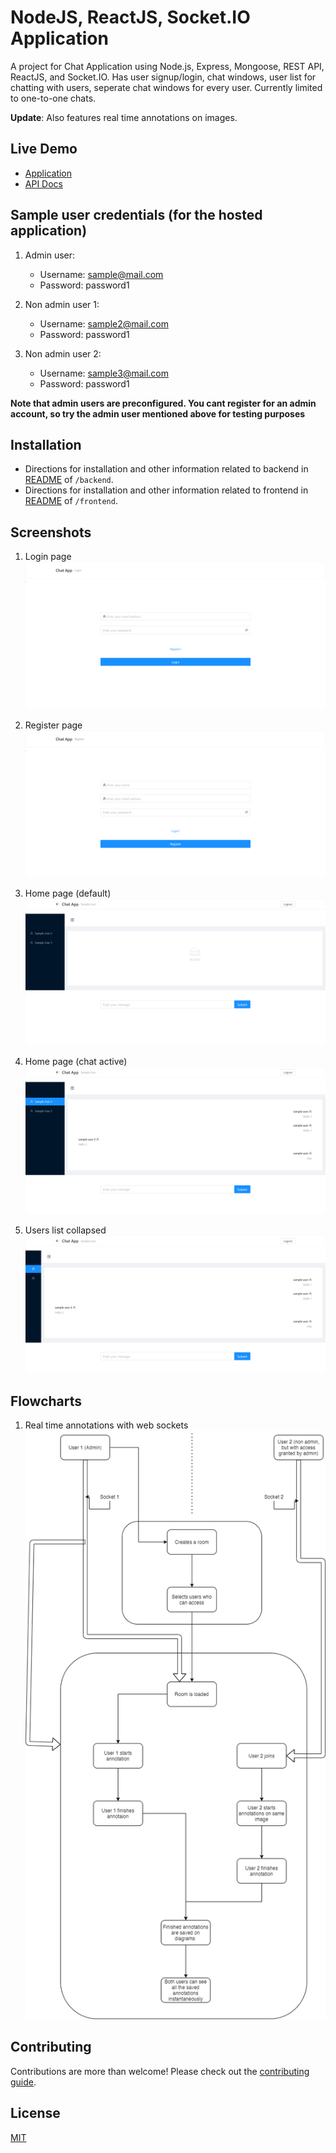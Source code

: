 # NodeJS, ReactJS, Socket.IO Application

A project for Chat Application using Node.js, Express, Mongoose, REST API, ReactJS, and Socket.IO. Has user signup/login, chat windows, user list for chatting with users, seperate chat windows for every user. Currently limited to one-to-one chats.

**Update**: Also features real time annotations on images.

## Live Demo

 - [Application](http://35.192.146.160/)
 - [API Docs](http://35.192.146.160:5000/v1/docs/)


## Sample user credentials (for the hosted application)
1. Admin user:
    - Username: sample@mail.com
    - Password: password1

2. Non admin user 1:
    - Username: sample2@mail.com
    - Password: password1

3. Non admin user 2:
    - Username: sample3@mail.com
    - Password: password1

**Note that admin users are preconfigured. You cant register for an admin account, so try the admin user mentioned above for testing purposes**


## Installation

 - Directions for installation and other information related to backend in [README](./backend/README.md) of `/backend`.
 - Directions for installation and other information related to frontend in [README](./frontend/README.md) of `/frontend`.


## Screenshots

1. Login page
![Login page](https://github.com/Vedant1202/react-nodejs-chat-app/blob/master/screenshots/login-page.png?raw=true)

2. Register page
![Register page](https://github.com/Vedant1202/react-nodejs-chat-app/blob/master/screenshots/register-page.png?raw=true)

3. Home page (default)
![Home page (default)](https://github.com/Vedant1202/react-nodejs-chat-app/blob/master/screenshots/home-blank.png?raw=true)

4. Home page (chat active)
![Home page (chat active)](https://github.com/Vedant1202/react-nodejs-chat-app/blob/master/screenshots/chat-open.png?raw=true)

5. Users list collapsed
![Users list collapsed](https://github.com/Vedant1202/react-nodejs-chat-app/blob/master/screenshots/chat-list-collapsed.png?raw=true)


## Flowcharts

1. Real time annotations with web sockets
![Real time annotations with web sockets](https://github.com/Vedant1202/react-nodejs-chat-app/blob/master/flowcharts/GSOC-21-real-time-pathology.png?raw=true)


## Contributing

Contributions are more than welcome! Please check out the [contributing guide](CONTRIBUTING.md).


## License

[MIT](LICENSE)